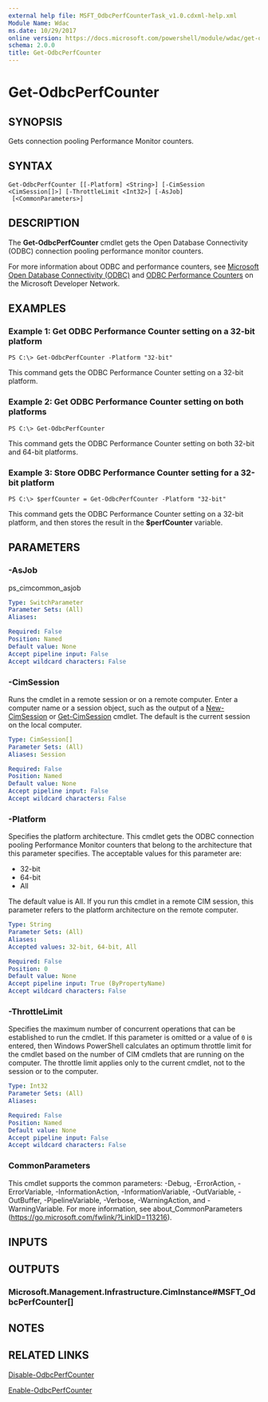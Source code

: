 ```yaml
---
external help file: MSFT_OdbcPerfCounterTask_v1.0.cdxml-help.xml
Module Name: Wdac
ms.date: 10/29/2017
online version: https://docs.microsoft.com/powershell/module/wdac/get-odbcperfcounter?view=windowsserver2012r2-ps&wt.mc_id=ps-gethelp
schema: 2.0.0
title: Get-OdbcPerfCounter
---
```


# Get-OdbcPerfCounter

## SYNOPSIS
Gets connection pooling Performance Monitor counters.

## SYNTAX

```
Get-OdbcPerfCounter [[-Platform] <String>] [-CimSession <CimSession[]>] [-ThrottleLimit <Int32>] [-AsJob]
 [<CommonParameters>]
```

## DESCRIPTION
The **Get-OdbcPerfCounter** cmdlet gets the Open Database Connectivity (ODBC) connection pooling performance monitor counters.

For more information about ODBC and performance counters, see [Microsoft Open Database Connectivity (ODBC)](https://msdn.microsoft.com/en-us/library/ms710252.aspx) and [ODBC Performance Counters](https://msdn.microsoft.com/en-us/library/windows/desktop/ms709288.aspx) on the Microsoft Developer Network.

## EXAMPLES

### Example 1: Get ODBC Performance Counter setting on a 32-bit platform
```
PS C:\> Get-OdbcPerfCounter -Platform "32-bit"
```

This command gets the ODBC Performance Counter setting on a 32-bit platform.

### Example 2: Get ODBC Performance Counter setting on both platforms
```
PS C:\> Get-OdbcPerfCounter
```

This command gets the ODBC Performance Counter setting on both 32-bit and 64-bit platforms.

### Example 3: Store ODBC Performance Counter setting for a 32-bit platform
```
PS C:\> $perfCounter = Get-OdbcPerfCounter -Platform "32-bit"
```

This command gets the ODBC Performance Counter setting on a 32-bit platform, and then stores the result in the **$perfCounter** variable.

## PARAMETERS

### -AsJob
ps_cimcommon_asjob

```yaml
Type: SwitchParameter
Parameter Sets: (All)
Aliases: 

Required: False
Position: Named
Default value: None
Accept pipeline input: False
Accept wildcard characters: False
```

### -CimSession
Runs the cmdlet in a remote session or on a remote computer.
Enter a computer name or a session object, such as the output of a [New-CimSession](https://go.microsoft.com/fwlink/p/?LinkId=227967) or [Get-CimSession](https://go.microsoft.com/fwlink/p/?LinkId=227966) cmdlet.
The default is the current session on the local computer.

```yaml
Type: CimSession[]
Parameter Sets: (All)
Aliases: Session

Required: False
Position: Named
Default value: None
Accept pipeline input: False
Accept wildcard characters: False
```

### -Platform
Specifies the platform architecture.
This cmdlet gets the ODBC connection pooling Performance Monitor counters that belong to the architecture that this parameter specifies.
The acceptable values for this parameter are:

- 32-bit
- 64-bit
- All

The default value is All.
If you run this cmdlet in a remote CIM session, this parameter refers to the platform architecture on the remote computer.

```yaml
Type: String
Parameter Sets: (All)
Aliases: 
Accepted values: 32-bit, 64-bit, All

Required: False
Position: 0
Default value: None
Accept pipeline input: True (ByPropertyName)
Accept wildcard characters: False
```

### -ThrottleLimit
Specifies the maximum number of concurrent operations that can be established to run the cmdlet.
If this parameter is omitted or a value of `0` is entered, then Windows PowerShell calculates an optimum throttle limit for the cmdlet based on the number of CIM cmdlets that are running on the computer.
The throttle limit applies only to the current cmdlet, not to the session or to the computer.

```yaml
Type: Int32
Parameter Sets: (All)
Aliases: 

Required: False
Position: Named
Default value: None
Accept pipeline input: False
Accept wildcard characters: False
```

### CommonParameters
This cmdlet supports the common parameters: -Debug, -ErrorAction, -ErrorVariable, -InformationAction, -InformationVariable, -OutVariable, -OutBuffer, -PipelineVariable, -Verbose, -WarningAction, and -WarningVariable. For more information, see about_CommonParameters (https://go.microsoft.com/fwlink/?LinkID=113216).

## INPUTS

## OUTPUTS

### Microsoft.Management.Infrastructure.CimInstance#MSFT_OdbcPerfCounter[]

## NOTES

## RELATED LINKS

[Disable-OdbcPerfCounter](./Disable-OdbcPerfCounter.md)

[Enable-OdbcPerfCounter](./Enable-OdbcPerfCounter.md)


